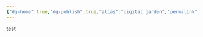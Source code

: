 ```yaml
---
{"dg-home":true,"dg-publish":true,"alias":"digital garden","permalink":"/mindful/readme/","tags":["gardenEntry"],"dgPassFrontmatter":true}
---
```


test